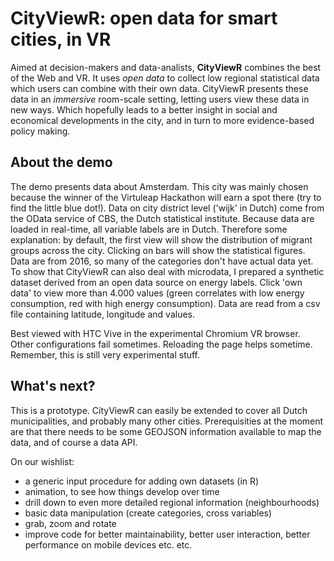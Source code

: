 # CityViewR: open data for smart cities, in VR
Aimed at decision-makers and data-analists, **CityViewR** combines the best of the Web and VR. 
It uses *open data* to collect low regional statistical data which users can combine with their own data. 
CityViewR presents these data in an *immersive* room-scale setting, letting users view these data in new ways.
Which hopefully leads to a better insight in social and economical developments in the city, and in turn to 
more evidence-based policy making. 

## About the demo
The demo presents data about Amsterdam. This city was mainly chosen because the winner of the Virtuleap Hackathon will earn a spot 
there (try to find the little blue dot!). Data on city district level ('wijk' in Dutch) come from the OData service of CBS, 
the Dutch statistical institute. Because data are loaded in real-time, all variable labels are in Dutch. Therefore some explanation: 
by default, the first view will show the distribution of migrant groups across the city. Clicking on bars will show the statistical 
figures. Data are from 2016, so many of the categories don't have actual data yet. 
To show that CityViewR can also deal with microdata, I prepared a synthetic dataset derived from an open data source on energy labels. 
Click 'own data' to view more than 4.000 values (green correlates with low energy consumption, red with high energy consumption). 
Data are read from a csv file containing latitude, longitude and values.

Best viewed with HTC Vive in the experimental Chromium VR browser. Other configurations fail sometimes. Reloading the page helps sometime. 
Remember, this is still very experimental stuff.

## What's next?
This is a prototype. CityViewR can easily be extended to cover all Dutch municipalities, and probably many other cities. 
Prerequisities at the moment are that there needs to be some GEOJSON information available to map the data, and of course a data API. 

On our wishlist:
* a generic input procedure for adding own datasets (in R)
* animation, to see how things develop over time
* drill down to even more detailed regional information (neighbourhoods)
* basic data manipulation (create categories, cross variables)
* grab, zoom and rotate
* improve code for better maintainability, better user interaction, better performance on mobile devices etc. etc.
